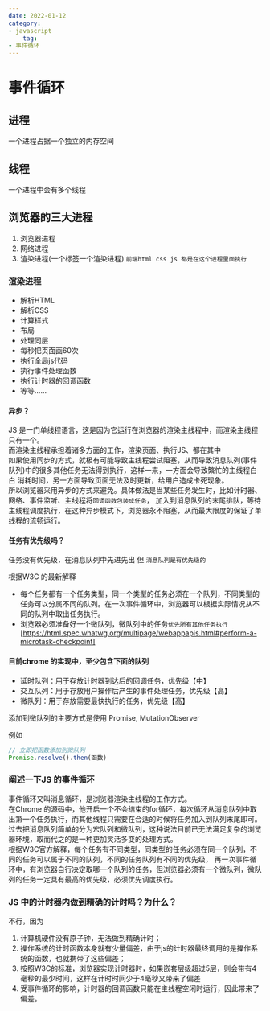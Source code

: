 ```yaml
---
date: 2022-01-12
category:
- javascript
	tag:
- 事件循环
---
```


# 事件循环

## 进程

一个进程占据一个独立的内存空间

## 线程

一个进程中会有多个线程

## 浏览器的三大进程

1. 浏览器进程
2. 网络进程
3. 渲染进程(一个标签一个渲染进程) `前端html css js 都是在这个进程里面执行`

### 渲染进程

- 解析HTML
- 解析CSS
- 计算样式
- 布局
- 处理同层
- 每秒把页面画60次
- 执行全局js代码
- 执行事件处理函数
- 执行计时器的回调函数
- 等等......

#### 异步？

JS 是一门单线程语言，这是因为它运行在浏览器的渲染主线程中，而渲染主线程只有一个。  
而渲染主线程承担着诸多方面的工作，渲染页面、执行JS、都在其中  
如果使用同步的方式，就极有可能导致主线程尝试阻塞，从而导致消息队列(事件队列)中的很多其他任务无法得到执行，这样一来，一方面会导致繁忙的主线程白白
消耗时间，另一方面导致页面无法及时更新，给用户造成卡死现象。  
所以浏览器采用异步的方式来避免。具体做法是当某些任务发生时，比如计时器、网络、事件监听、主线程将`回调函数包装成任务`，
加入到消息队列的末尾排队，等待主线程调度执行，在这种异步模式下，浏览器永不阻塞，从而最大限度的保证了单线程的流畅运行。

#### 任务有优先级吗？

任务没有优先级，在消息队列中先进先出 但 `消息队列是有优先级的`

根据W3C 的最新解释

- 每个任务都有一个任务类型，同一个类型的任务必须在一个队列，不同类型的任务可以分属不同的队列。在一次事件循环中，浏览器可以根据实际情况从不同的队列中取出任务执行。
- 浏览器必须准备好一个微队列，微队列中的任务`优先所有其他任务执行`
  [https://html.spec.whatwg.org/multipage/webappapis.html#perform-a-microtask-checkpoint]

#### 目前chrome 的实现中，至少包含下面的队列

- 延时队列：用于存放计时器到达后的回调任务，优先级【中】
- 交互队列：用于存放用户操作后产生的事件处理任务，优先级【高】
- 微队列：用于存放需要最快执行的任务，优先级【高】

添加到微队列的主要方式是使用 Promise, MutationObserver

例如

```js
// 立即把函数添加到微队列
Promise.resolve().then(函数)
```

### 阐述一下JS 的事件循环

事件循环又叫消息循环，是浏览器渲染主线程的工作方式。  
在Chrome 的源码中，他开启一个不会结束的for循环，每次循环从消息队列中取出第一个任务执行，而其他线程只需要在合适的时候将任务加入到队列末尾即可。  
过去把消息队列简单的分为宏队列和微队列，这种说法目前已无法满足复杂的浏览器环境，取而代之的是一种更加灵活多变的处理方式。  
根据W3C官方解释，每个任务有不同类型，同类型的任务必须在同一个队列，不同的任务可以属于不同的队列，不同的任务队列有不同的优先级，
再一次事件循环中，有浏览器自行决定取哪一个队列的任务，但浏览器必须有一个微队列，微队列的任务一定具有最高的优先级，必须优先调度执行。

### JS 中的计时器内做到精确的计时吗？为什么？

不行，因为

1. 计算机硬件没有原子钟，无法做到精确计时；
2. 操作系统的计时函数本身就有少量偏差，由于js的计时器最终调用的是操作系统的函数，也就携带了这些偏差；
3. 按照W3C的标准，浏览器实现计时器时，如果嵌套层级超过5层，则会带有4毫秒的最少时间，这样在计时时间少于4毫秒又带来了偏差
4. 受事件循环的影响，计时器的回调函数只能在主线程空闲时运行，因此带来了偏差。
